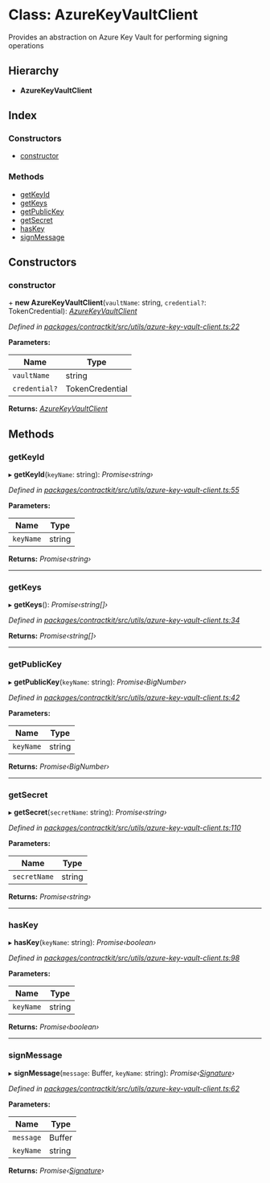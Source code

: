 # Class: AzureKeyVaultClient

Provides an abstraction on Azure Key Vault for performing signing operations

## Hierarchy

* **AzureKeyVaultClient**

## Index

### Constructors

* [constructor](_utils_azure_key_vault_client_.azurekeyvaultclient.md#constructor)

### Methods

* [getKeyId](_utils_azure_key_vault_client_.azurekeyvaultclient.md#getkeyid)
* [getKeys](_utils_azure_key_vault_client_.azurekeyvaultclient.md#getkeys)
* [getPublicKey](_utils_azure_key_vault_client_.azurekeyvaultclient.md#getpublickey)
* [getSecret](_utils_azure_key_vault_client_.azurekeyvaultclient.md#getsecret)
* [hasKey](_utils_azure_key_vault_client_.azurekeyvaultclient.md#haskey)
* [signMessage](_utils_azure_key_vault_client_.azurekeyvaultclient.md#signmessage)

## Constructors

###  constructor

\+ **new AzureKeyVaultClient**(`vaultName`: string, `credential?`: TokenCredential): *[AzureKeyVaultClient](_utils_azure_key_vault_client_.azurekeyvaultclient.md)*

*Defined in [packages/contractkit/src/utils/azure-key-vault-client.ts:22](https://github.com/celo-org/celo-monorepo/blob/master/packages/contractkit/src/utils/azure-key-vault-client.ts#L22)*

**Parameters:**

Name | Type |
------ | ------ |
`vaultName` | string |
`credential?` | TokenCredential |

**Returns:** *[AzureKeyVaultClient](_utils_azure_key_vault_client_.azurekeyvaultclient.md)*

## Methods

###  getKeyId

▸ **getKeyId**(`keyName`: string): *Promise‹string›*

*Defined in [packages/contractkit/src/utils/azure-key-vault-client.ts:55](https://github.com/celo-org/celo-monorepo/blob/master/packages/contractkit/src/utils/azure-key-vault-client.ts#L55)*

**Parameters:**

Name | Type |
------ | ------ |
`keyName` | string |

**Returns:** *Promise‹string›*

___

###  getKeys

▸ **getKeys**(): *Promise‹string[]›*

*Defined in [packages/contractkit/src/utils/azure-key-vault-client.ts:34](https://github.com/celo-org/celo-monorepo/blob/master/packages/contractkit/src/utils/azure-key-vault-client.ts#L34)*

**Returns:** *Promise‹string[]›*

___

###  getPublicKey

▸ **getPublicKey**(`keyName`: string): *Promise‹BigNumber›*

*Defined in [packages/contractkit/src/utils/azure-key-vault-client.ts:42](https://github.com/celo-org/celo-monorepo/blob/master/packages/contractkit/src/utils/azure-key-vault-client.ts#L42)*

**Parameters:**

Name | Type |
------ | ------ |
`keyName` | string |

**Returns:** *Promise‹BigNumber›*

___

###  getSecret

▸ **getSecret**(`secretName`: string): *Promise‹string›*

*Defined in [packages/contractkit/src/utils/azure-key-vault-client.ts:110](https://github.com/celo-org/celo-monorepo/blob/master/packages/contractkit/src/utils/azure-key-vault-client.ts#L110)*

**Parameters:**

Name | Type |
------ | ------ |
`secretName` | string |

**Returns:** *Promise‹string›*

___

###  hasKey

▸ **hasKey**(`keyName`: string): *Promise‹boolean›*

*Defined in [packages/contractkit/src/utils/azure-key-vault-client.ts:98](https://github.com/celo-org/celo-monorepo/blob/master/packages/contractkit/src/utils/azure-key-vault-client.ts#L98)*

**Parameters:**

Name | Type |
------ | ------ |
`keyName` | string |

**Returns:** *Promise‹boolean›*

___

###  signMessage

▸ **signMessage**(`message`: Buffer, `keyName`: string): *Promise‹[Signature](_utils_signature_utils_.signature.md)›*

*Defined in [packages/contractkit/src/utils/azure-key-vault-client.ts:62](https://github.com/celo-org/celo-monorepo/blob/master/packages/contractkit/src/utils/azure-key-vault-client.ts#L62)*

**Parameters:**

Name | Type |
------ | ------ |
`message` | Buffer |
`keyName` | string |

**Returns:** *Promise‹[Signature](_utils_signature_utils_.signature.md)›*
